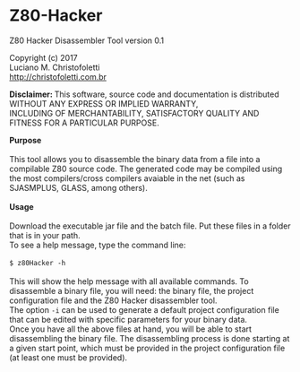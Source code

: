 # Z80-Hacker
Z80 Hacker Disassembler Tool version 0.1

Copyright (c) 2017<br />
Luciano M. Christofoletti<br />
http://christofoletti.com.br<br />

<strong>Disclaimer: </strong>This software, source code and documentation is distributed WITHOUT ANY EXPRESS OR IMPLIED WARRANTY,<br />
INCLUDING OF MERCHANTABILITY, SATISFACTORY QUALITY AND FITNESS FOR A PARTICULAR PURPOSE.

<strong>Purpose</strong><br />
<br />
This tool allows you to disassemble the binary data from a file into a compilable Z80 source code. The generated code may be compiled using the most compilers/cross compilers avaiable in the net (such as SJASMPLUS, GLASS, among others).
<br />
<br />
<strong>Usage</strong><br />
<br />
Download the executable jar file and the batch file. Put these files in a folder that is in your path.<br />
To see a help message, type the command line:<br />
<br />
<code>$ z80Hacker -h</code>
<br />
<br />
This will show the help message with all available commands. To disassemble a binary file, you will need: the binary file, the project configuration file and the Z80 Hacker disassembler tool.<br />
The option <code>-i</code> can be used to generate a default project configuration file that can be edited with specific parameters for your binary data.<br />
Once you have all the above files at hand, you will be able to start disassembling the binary file. The disassembling process is done starting at a given start point, which must be provided in the project configuration file (at least one must be provided). 



